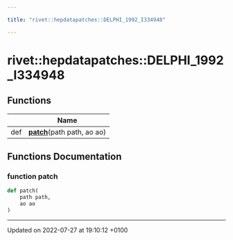 ```yaml
---

title: "rivet::hepdatapatches::DELPHI_1992_I334948"

---
```


# rivet::hepdatapatches::DELPHI_1992_I334948



## Functions

|                | Name           |
| -------------- | -------------- |
| def | **[patch](http://example.org/namespaces/namespacerivet_1_1hepdatapatches_1_1delphi__1992__i334948/#function-patch)**(path path, ao ao) |


## Functions Documentation

### function patch

```python
def patch(
    path path,
    ao ao
)
```






-------------------------------

Updated on 2022-07-27 at 19:10:12 +0100